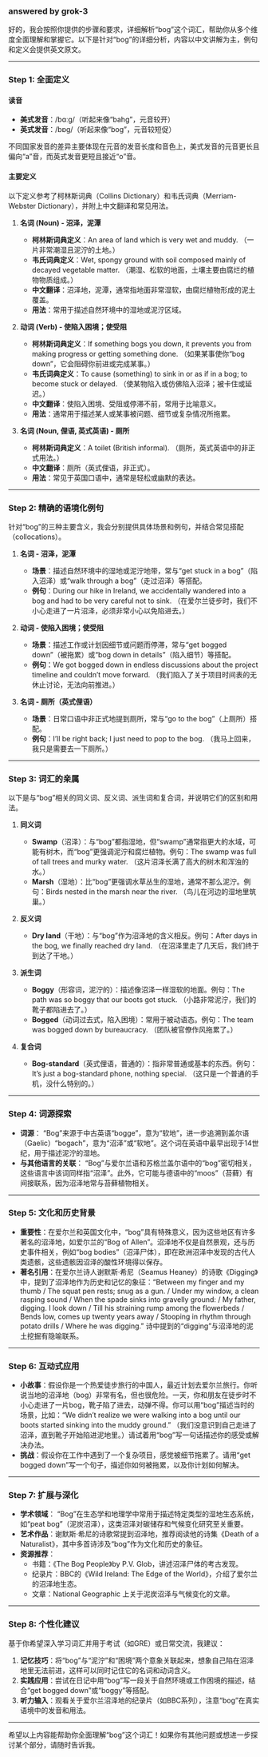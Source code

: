 ### answered by grok-3
好的，我会按照你提供的步骤和要求，详细解析“bog”这个词汇，帮助你从多个维度全面理解和掌握它。以下是针对“bog”的详细分析，内容以中文讲解为主，例句和定义会提供英文原文。

---

### Step 1: 全面定义
#### 读音
- **美式发音**：/bɑːɡ/（听起来像“bahg”，元音较开）
- **英式发音**：/bɒɡ/（听起来像“bog”，元音较短促）

不同国家发音的差异主要体现在元音的发音长度和音色上，美式发音的元音更长且偏向“a”音，而英式发音更短且接近“o”音。

#### 主要定义
以下定义参考了柯林斯词典（Collins Dictionary）和韦氏词典（Merriam-Webster Dictionary），并附上中文翻译和常见用法。

1. **名词 (Noun) - 沼泽，泥潭**
   - **柯林斯词典定义**：An area of land which is very wet and muddy. （一片非常潮湿且泥泞的土地。）
   - **韦氏词典定义**：Wet, spongy ground with soil composed mainly of decayed vegetable matter. （潮湿、松软的地面，土壤主要由腐烂的植物物质组成。）
   - **中文翻译**：沼泽地，泥潭，通常指地面非常湿软，由腐烂植物形成的泥土覆盖。
   - **用法**：常用于描述自然环境中的湿地或泥泞区域。

2. **动词 (Verb) - 使陷入困境；使受阻**
   - **柯林斯词典定义**：If something bogs you down, it prevents you from making progress or getting something done. （如果某事使你“bog down”，它会阻碍你前进或完成某事。）
   - **韦氏词典定义**：To cause (something) to sink in or as if in a bog; to become stuck or delayed. （使某物陷入或仿佛陷入沼泽；被卡住或延迟。）
   - **中文翻译**：使陷入困境、受阻或停滞不前，常用于比喻意义。
   - **用法**：通常用于描述某人或某事被问题、细节或复杂情况所拖累。

3. **名词 (Noun, 俚语, 英式英语) - 厕所**
   - **柯林斯词典定义**：A toilet (British informal). （厕所，英式英语中的非正式用法。）
   - **中文翻译**：厕所（英式俚语，非正式）。
   - **用法**：常见于英国口语中，通常是轻松或幽默的表达。

---

### Step 2: 精确的语境化例句
针对“bog”的三种主要含义，我会分别提供具体场景和例句，并结合常见搭配（collocations）。

1. **名词 - 沼泽，泥潭**
   - **场景**：描述自然环境中的湿地或泥泞地带，常与“get stuck in a bog”（陷入沼泽）或“walk through a bog”（走过沼泽）等搭配。
   - **例句**：During our hike in Ireland, we accidentally wandered into a bog and had to be very careful not to sink. （在爱尔兰徒步时，我们不小心走进了一片沼泽，必须非常小心以免陷进去。）

2. **动词 - 使陷入困境；使受阻**
   - **场景**：描述工作或计划因细节或问题而停滞，常与“get bogged down”（被拖累）或“bog down in details”（陷入细节）等搭配。
   - **例句**：We got bogged down in endless discussions about the project timeline and couldn’t move forward. （我们陷入了关于项目时间表的无休止讨论，无法向前推进。）

3. **名词 - 厕所（英式俚语）**
   - **场景**：日常口语中非正式地提到厕所，常与“go to the bog”（上厕所）搭配。
   - **例句**：I’ll be right back; I just need to pop to the bog. （我马上回来，我只是需要去一下厕所。）

---

### Step 3: 词汇的亲属
以下是与“bog”相关的同义词、反义词、派生词和复合词，并说明它们的区别和用法。

1. **同义词**
   - **Swamp**（沼泽）：与“bog”都指湿地，但“swamp”通常指更大的水域，可能有树木，而“bog”更强调泥泞和腐烂植物。例句：The swamp was full of tall trees and murky water. （这片沼泽长满了高大的树木和浑浊的水。）
   - **Marsh**（湿地）：比“bog”更强调水草丛生的湿地，通常不那么泥泞。例句：Birds nested in the marsh near the river. （鸟儿在河边的湿地里筑巢。）

2. **反义词**
   - **Dry land**（干地）：与“bog”作为沼泽地的含义相反。例句：After days in the bog, we finally reached dry land. （在沼泽里走了几天后，我们终于到达了干地。）

3. **派生词**
   - **Boggy**（形容词，泥泞的）：描述像沼泽一样湿软的地面。例句：The path was so boggy that our boots got stuck. （小路非常泥泞，我们的靴子都陷进去了。）
   - **Bogged**（动词过去式，陷入困境）：常用于被动语态。例句：The team was bogged down by bureaucracy. （团队被官僚作风拖累了。）

4. **复合词**
   - **Bog-standard**（英式俚语，普通的）：指非常普通或基本的东西。例句：It’s just a bog-standard phone, nothing special. （这只是一个普通的手机，没什么特别的。）

---

### Step 4: 词源探索
- **词源**： “Bog”来源于中古英语“bogge”，意为“软地”，进一步追溯到盖尔语（Gaelic）“bogach”，意为“沼泽”或“软地”。这个词在英语中最早出现于14世纪，用于描述泥泞的湿地。
- **与其他语言的关联**： “Bog”与爱尔兰语和苏格兰盖尔语中的“bog”密切相关，这些语言中该词同样指“沼泽”。此外，它可能与德语中的“moos”（苔藓）有间接联系，因为沼泽地常与苔藓植物相关。

---

### Step 5: 文化和历史背景
- **重要性**：在爱尔兰和英国文化中，“bog”具有特殊意义，因为这些地区有许多著名的沼泽地，如爱尔兰的“Bog of Allen”。沼泽地不仅是自然景观，还与历史事件相关，例如“bog bodies”（沼泽尸体），即在欧洲沼泽中发现的古代人类遗骸，这些遗骸因沼泽的酸性环境得以保存。
- **著名引用**：在爱尔兰诗人谢默斯·希尼（Seamus Heaney）的诗歌《Digging》中，提到了沼泽地作为历史和记忆的象征：“Between my finger and my thumb / The squat pen rests; snug as a gun. / Under my window, a clean rasping sound / When the spade sinks into gravelly ground: / My father, digging. I look down / Till his straining rump among the flowerbeds / Bends low, comes up twenty years away / Stooping in rhythm through potato drills / Where he was digging.” 诗中提到的“digging”与沼泽地的泥土挖掘有隐喻联系。

---

### Step 6: 互动式应用
- **小故事**：假设你是一个热爱徒步旅行的中国人，最近计划去爱尔兰旅行。你听说当地的沼泽地（bog）非常有名，但也很危险。一天，你和朋友在徒步时不小心走进了一片bog，靴子陷了进去，动弹不得。你可以用“bog”描述当时的场景，比如：“We didn’t realize we were walking into a bog until our boots started sinking into the muddy ground.” （我们没意识到自己走进了沼泽，直到靴子开始陷进泥地里。）请试着用“bog”写一句话描述你的感受或解决办法。
- **挑战**：假设你在工作中遇到了一个复杂项目，感觉被细节拖累了。请用“get bogged down”写一个句子，描述你如何被拖累，以及你计划如何解决。

---

### Step 7: 扩展与深化
- **学术领域**： “Bog”在生态学和地理学中常用于描述特定类型的湿地生态系统，如“peat bog”（泥炭沼泽），这类沼泽对碳储存和气候变化研究至关重要。
- **艺术作品**：谢默斯·希尼的诗歌常提到沼泽地，推荐阅读他的诗集《Death of a Naturalist》，其中多首诗涉及“bog”作为文化和历史的象征。
- **资源推荐**：
  - 书籍：《The Bog People》by P.V. Glob，讲述沼泽尸体的考古发现。
  - 纪录片：BBC的《Wild Ireland: The Edge of the World》，介绍了爱尔兰的沼泽地生态。
  - 文章：National Geographic 上关于泥炭沼泽与气候变化的文章。

---

### Step 8: 个性化建议
基于你希望深入学习词汇并用于考试（如GRE）或日常交流，我建议：
1. **记忆技巧**：将“bog”与“泥泞”和“困境”两个意象关联起来，想象自己陷在沼泽地里无法前进，这样可以同时记住它的名词和动词含义。
2. **实践应用**：尝试在日记中用“bog”写一段关于自然环境或工作困境的描述，结合“get bogged down”或“boggy”等搭配。
3. **听力输入**：观看关于爱尔兰沼泽地的纪录片（如BBC系列），注意“bog”在真实语境中的发音和用法。

---

希望以上内容能帮助你全面理解“bog”这个词汇！如果你有其他问题或想进一步探讨某个部分，请随时告诉我。